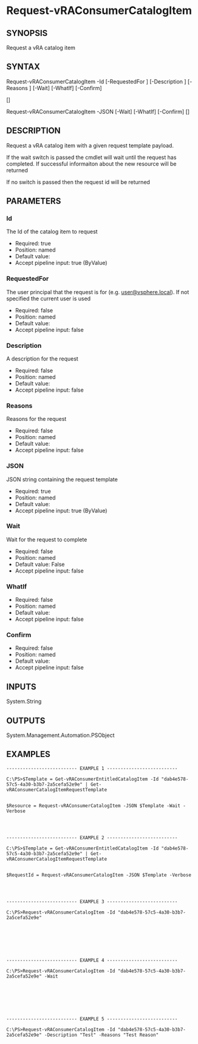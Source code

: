 # Request-vRAConsumerCatalogItem

## SYNOPSIS
    
Request a vRA catalog item

## SYNTAX
 Request-vRAConsumerCatalogItem -Id <String> [-RequestedFor <String>] [-Description <String>] [-Reasons <String>] [-Wait] [-WhatIf] [-Confirm]  [<CommonParameters>] Request-vRAConsumerCatalogItem -JSON <String> [-Wait] [-WhatIf] [-Confirm] [<CommonParameters>]    

## DESCRIPTION

Request a vRA catalog item with a given request template payload. 

If the wait switch is passed the cmdlet will wait until the request has completed. If successful informaiton
about the new resource will be returned

If no switch is passed then the request id will be returned

## PARAMETERS


### Id

The Id of the catalog item to request

* Required: true
* Position: named
* Default value: 
* Accept pipeline input: true (ByValue)

### RequestedFor

The user principal that the request is for (e.g. user@vsphere.local). If not specified the current user is used

* Required: false
* Position: named
* Default value: 
* Accept pipeline input: false

### Description

A description for the request

* Required: false
* Position: named
* Default value: 
* Accept pipeline input: false

### Reasons

Reasons for the request

* Required: false
* Position: named
* Default value: 
* Accept pipeline input: false

### JSON

JSON string containing the request template

* Required: true
* Position: named
* Default value: 
* Accept pipeline input: true (ByValue)

### Wait

Wait for the request to complete

* Required: false
* Position: named
* Default value: False
* Accept pipeline input: false

### WhatIf


* Required: false
* Position: named
* Default value: 
* Accept pipeline input: false

### Confirm


* Required: false
* Position: named
* Default value: 
* Accept pipeline input: false

## INPUTS

System.String

## OUTPUTS

System.Management.Automation.PSObject

## EXAMPLES
```
-------------------------- EXAMPLE 1 --------------------------

C:\PS>$Template = Get-vRAConsumerEntitledCatalogItem -Id "dab4e578-57c5-4a30-b3b7-2a5cefa52e9e" | Get-vRAConsumerCatalogItemRequestTemplate


$Resource = Request-vRAConsumerCatalogItem -JSON $Template -Wait -Verbose




-------------------------- EXAMPLE 2 --------------------------

C:\PS>$Template = Get-vRAConsumerEntitledCatalogItem -Id "dab4e578-57c5-4a30-b3b7-2a5cefa52e9e" | Get-vRAConsumerCatalogItemRequestTemplate


$RequestId = Request-vRAConsumerCatalogItem -JSON $Template -Verbose




-------------------------- EXAMPLE 3 --------------------------

C:\PS>Request-vRAConsumerCatalogItem -Id "dab4e578-57c5-4a30-b3b7-2a5cefa52e9e"







-------------------------- EXAMPLE 4 --------------------------

C:\PS>Request-vRAConsumerCatalogItem -Id "dab4e578-57c5-4a30-b3b7-2a5cefa52e9e" -Wait







-------------------------- EXAMPLE 5 --------------------------

C:\PS>Request-vRAConsumerCatalogItem -Id "dab4e578-57c5-4a30-b3b7-2a5cefa52e9e" -Description "Test" -Reasons "Test Reason"
```


